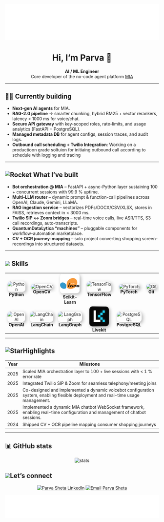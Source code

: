 <!-- profile README – last updated Jun 2025 -->
<div align="center">
  <img src="https://raw.githubusercontent.com/Parva101/Parva101/main/banner_header.svg"
       alt="Parva Sheta – AI/ML Engineer header"
       width="1000" />
</div>

<h1 align="center">Hi, I’m Parva 👋</h1>

<p align="center">
  <b>AI / ML Engineer</b><br>
  Core developer of the no-code agent platform <a href="https://supermia.ai" target="_blank">MIA</a>
</p>

---

## 🧑‍💻 Currently building
- **Next-gen AI agents** for MIA.
- **RAG-2.0 pipeline** → smarter chunking, hybrid BM25 + vector rerankers, latency &lt; 1000 ms for voice/chat.  
- **Secure API gateway** with key-scoped roles, rate-limits, and usage analytics (FastAPI + PostgreSQL).  
- **Managed metadata DB** for agent configs, session traces, and audit logs.
- **Outbound call scheduling + Twilio Integration**: Working on a productioon grade soltuion for initiaing outbound call according to schedule with logging and tracing

---

## <img src="https://raw.githubusercontent.com/Tarikul-Islam-Anik/Animated-Fluent-Emojis/master/Emojis/Travel%20and%20places/Rocket.png" alt="Rocket" width="25"><b> What I’ve built</b>
- **Bot orchestration @ MIA** – FastAPI + async-Python layer sustaining 100 + concurrent sessions with 99.9 % uptime.  
- **Multi-LLM router** – dynamic prompt & function-call pipelines across OpenAI, Claude, Gemini, LLaMA.  
- **RAG ingestion service** – vectorizes PDFs/DOCX/CSV/XLSX, stores in FAISS, retrieves context in &lt; 3000 ms.  
- **Twilio SIP ↔ Zoom bridges** – real-time voice calls, live ASR/TTS, S3 call recordings, auto-transcripts.  
- **QuantumDataLytica “machines”** – pluggable components for workflow-automation marketplace.  
- **CV + OCR journey-mapping** – solo project converting shopping screen-recordings into structured datasets.

---

## <img src="https://media2.giphy.com/media/QssGEmpkyEOhBCb7e1/giphy.gif?cid=ecf05e47a0n3gi1bfqntqmob8g9aid1oyj2wr3ds3mg700bl&rid=giphy.gif" width ="25"><b> Skills</b>

<table align="center">
<tr>
    <td align="center" width="96">
      <img src="https://techstack-generator.vercel.app/python-icon.svg" alt="Python" width="65" height="65" style="transform: perspective(500px) rotateY(-15deg); box-shadow: 4px 4px 12px rgba(0,0,0,0.3); border-radius: 10px;"/>
      <br><strong>Python</strong>
    </td>
    <td align="center" width="96">
      <img src="https://www.vectorlogo.zone/logos/opencv/opencv-icon.svg" alt="OpenCV" width="65" height="65" style="transform: perspective(500px) rotateX(-10deg); box-shadow: 4px 4px 12px rgba(0,0,0,0.3); border-radius: 10px;"/>
      <br><strong>OpenCV</strong>
    </td>
          <td align="center" width="96">
      <img src="https://raw.githubusercontent.com/devicons/devicon/master/icons/scikitlearn/scikitlearn-original.svg" alt="Scikit-Learn" width="65" height="65" style="transform: perspective(500px) rotateY(10deg); box-shadow: 4px 4px 12px rgba(0,0,0,0.3); border-radius: 10px;"/>
      <br><strong>Scikit-Learn</strong>
    </td>
    <td align="center" width="96">
      <img src="https://www.vectorlogo.zone/logos/tensorflow/tensorflow-icon.svg" alt="TensorFlow" width="65" height="65" style="transform: perspective(500px) rotateY(15deg); box-shadow: 4px 4px 12px rgba(0,0,0,0.3); border-radius: 10px;"/>
      <br><strong>TensorFlow</strong>
    </td>
    <td align="center" width="96">
      <img src="https://www.vectorlogo.zone/logos/pytorch/pytorch-icon.svg" alt="PyTorch" width="65" height="65" style="transform: perspective(500px) rotateY(-15deg); box-shadow: 4px 4px 12px rgba(0,0,0,0.3); border-radius: 10px;"/>
      <br><strong>PyTorch</strong>
    </td>
      <td align="center" width="96">
      <img src="https://www.vectorlogo.zone/logos/git-scm/git-scm-icon.svg" alt="Git" width="65" height="65" style="transform: perspective(500px) rotateX(5deg); box-shadow: 4px 4px 12px rgba(0,0,0,0.3); border-radius: 10px;"/>
      <br><strong>Git</strong>
    </td>

  </tr>
  <tr>
      <td align="center" width="96">
      <img src="https://img.icons8.com/?size=100&id=TlnNBAQWZ6Vv&format=png&color=000000" alt="OpenAI" width="65" height="65" style="transform: perspective(500px) rotateY(15deg); box-shadow: 4px 4px 12px rgba(0,0,0,0.3); border-radius: 10px;"/>
      <br><strong>OpenAI</strong>
    </td>
      <td align="center" width="96">
      <img src="https://cdn.simpleicons.org/langchain/01BFA6" alt="LangChain" width="65" height="65" style="transform: perspective(500px) rotateY(10deg); box-shadow: 4px 4px 12px rgba(0,0,0,0.3); border-radius: 10px;"/>
      <br><strong>LangChain</strong>
    </td>
        <td align="center" width="96">
      <img src="https://cdn.simpleicons.org/langgraph/5D3FD3" alt="LangGraph" width="65" height="65" style="transform: perspective(500px) rotateY(10deg); box-shadow: 4px 4px 12px rgba(0,0,0,0.3); border-radius: 10px;"/>
      <br><strong>LangGraph</strong>
    </td>
        <td align="center" width="96">
       <img src="https://raw.githubusercontent.com/Parva101/Parva101/main/livekit_logo.png" alt="Livekit" width="65" height="65" style="transform: perspective(500px) rotateY(10deg); box-shadow: 4px 4px 12px rgba(0,0,0,0.3); border-radius: 10px;"/>
      <br><strong>Livekit</strong>
    </td>
      <td align="center" width="96">
      <img src="https://www.vectorlogo.zone/logos/postgresql/postgresql-icon.svg" alt="PostgreSQL" width="65" height="65" style="transform: perspective(500px) rotateY(-15deg); box-shadow: 4px 4px 12px rgba(0,0,0,0.3); border-radius: 10px;"/>
      <br><strong>PostgreSQL</strong>
    </td>
    </tr>
</table>
</p>

---

## <img src="https://raw.githubusercontent.com/Tarikul-Islam-Anik/Animated-Fluent-Emojis/master/Emojis/Travel%20and%20places/Star.png" alt="Star" width="25"><b>Highlights</b>
| Year | Milestone |
|------|-----------|
| 2025 | Scaled MIA orchestration layer to 100 + live sessions with &lt; 1 % error rate |
| 2025 | Integrated Twilio SIP & Zoom for seamless telephony/meeting joins |
| 2025 | Co-designed and implemented a dynamic voicebot configuration system, enabling flexible deployment and real-time usage management.|
| 2025 | Implemented a dynamic MIA chatbot WebSocket framework, enabling real-time configuration and management of chatbot sessions.|
| 2024 | Shipped CV + OCR pipeline mapping consumer shopping journeys |

---

## 📊 GitHub stats
<p align="center">
  <img src="https://github-readme-stats.vercel.app/api?username=Parva101&show_icons=true&include_all_commits=true&hide_border=true" alt="stats" />
</p>


## <img src="https://raw.githubusercontent.com/ShahriarShafin/ShahriarShafin/main/Assets/handshake.gif" width="50"><b>Let’s connect</b>
<p align="center">
   <a href="https://www.linkedin.com/in/parvasheta/" target="_blank"><img align="center" src="https://img.shields.io/badge/LinkedIn-0077B5?style=for-the-badge&logo=linkedin&logoColor=white" alt="Parva Sheta LinkedIn" /></a>
   <a href="mailto:parvasheta@gmail.com"><img align="center" src="https://img.shields.io/badge/Email-D14836?style=for-the-badge&logo=gmail&logoColor=white" alt="Email Parva Sheta" /></a>
</p>
<div align="center">
  <img src="https://raw.githubusercontent.com/Parva101/Parva101/main/banner_footer.svg"
       alt="Quote Footer"
       width="1000" />
</div>
